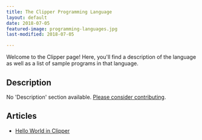 ```yaml
---
title: The Clipper Programming Language
layout: default
date: 2018-07-05
featured-image: programming-languages.jpg
last-modified: 2018-07-05

---
```


Welcome to the Clipper page! Here, you'll find a description of the language as well as a list of sample programs in that language.

## Description

No 'Description' section available. [Please consider contributing](https://github.com/TheRenegadeCoder/sample-programs-website).

## Articles

- [Hello World in Clipper](https://sampleprograms.io/projects/hello-world/clipper)